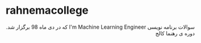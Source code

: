 # rahnemacollege
<p dir='ltr' align='right'>.که در دی ماه 98 برگزار شد I'm Machine Learning Engineer سوالات برنامه نویسی دوره ی رهنما کالج</p>

